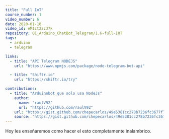 ```yaml
---
title: "Full IoT"
course_number: 1
video_number: 6
date: 2020-01-10
video_id: eM1zt2zzJ7k
repository: 01_Arduino_ChatBot_Telegram/1.6-full-IOT
tags:
  - arduino
  - telegram

links:
  - title: "API Telegram NODEJS"
    url: "https://www.npmjs.com/package/node-telegram-bot-api"

  - title: "Shiftr.io"
    url: "https://shiftr.io/try"

contributions:
  - title: "Arduinobot que solo usa NodeJs"
    author:
      name: "raulV92"
      url: "https://github.com/raulV92"
    url: "https://gist.github.com/chepecarlos/49e5381cc278b7236fc3677f78c0e210"
    source: "https://gist.github.com/chepecarlos/49e5381cc278b7236fc3677f78c0e210"
---
```


Hoy les enseñaremos como hacer el esto completamente inalambrico.

